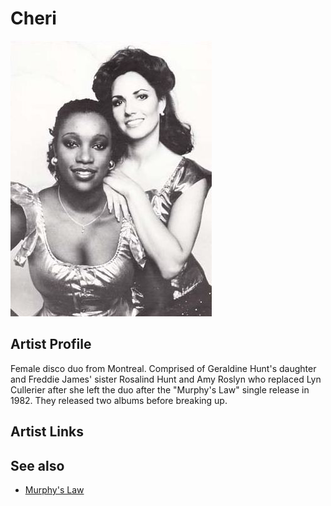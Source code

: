 # Cheri

![](../../assets/artists/Cheri.png)

## Artist Profile

Female disco duo from Montreal. Comprised of Geraldine Hunt's daughter and Freddie James' sister Rosalind Hunt and Amy Roslyn who replaced Lyn Cullerier after she left the duo after the "Murphy's Law" single release in 1982. They released two albums before breaking up.

## Artist Links



## See also

- [Murphy's Law](Murphys_Law.md)
